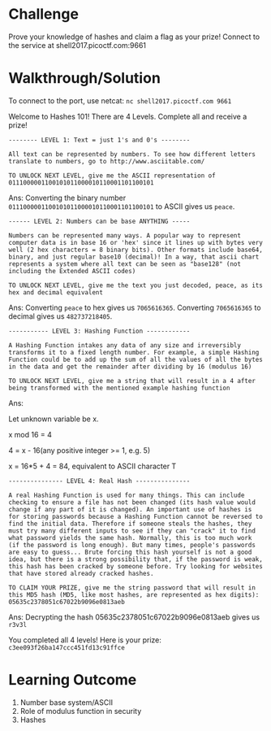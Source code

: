 # Challenge

Prove your knowledge of hashes and claim a flag as your prize! Connect to the service at shell2017.picoctf.com:9661

# Walkthrough/Solution

To connect to the port, use netcat: `nc shell2017.picoctf.com 9661` </br>

Welcome to Hashes 101! There are 4 Levels. Complete all and receive a prize! 

`-------- LEVEL 1: Text = just 1's and 0's --------` </br>

`All text can be represented by numbers. To see how different letters translate to numbers, go to http://www.asciitable.com/`

`TO UNLOCK NEXT LEVEL, give me the ASCII representation of 0111000001100101011000010110001101100101`

Ans: Converting the binary number `0111000001100101011000010110001101100101` to ASCII gives us `peace`.

`------ LEVEL 2: Numbers can be base ANYTHING -----` </br>

`Numbers can be represented many ways. A popular way to represent computer data is in base 16 or 'hex' since it lines up with bytes very well (2 hex characters = 8 binary bits). Other formats include base64, binary, and just regular base10 (decimal)! In a way, that ascii chart represents a system where all text can be seen as "base128" (not including the Extended ASCII codes)`

`TO UNLOCK NEXT LEVEL, give me the text you just decoded, peace, as its hex and decimal equivalent`

Ans: Converting `peace` to hex gives us `7065616365`. Converting `7065616365` to decimal gives us `482737218405`.

`----------- LEVEL 3: Hashing Function ------------` </br>

`A Hashing Function intakes any data of any size and irreversibly transforms it to a fixed length number. For example, a simple Hashing Function could be to add up the sum of all the values of all the bytes in the data and get the remainder after dividing by 16 (modulus 16)`

`TO UNLOCK NEXT LEVEL, give me a string that will result in a 4 after being transformed with the mentioned example hashing function`

Ans:

Let unknown variable be x. </br>

x mod 16 = 4 </br>

4 = x - 16(any positive integer >= 1, e.g. 5) </br>

x = 16*5 + 4 = 84, equivalent to ASCII character T </br>

`--------------- LEVEL 4: Real Hash ---------------` </br>

`A real Hashing Function is used for many things. This can include checking to ensure a file has not been changed (its hash value would change if any part of it is changed). An important use of hashes is for storing passwords because a Hashing Function cannot be reversed to find the initial data. Therefore if someone steals the hashes, they must try many different inputs to see if they can "crack" it to find what password yields the same hash. Normally, this is too much work (if the password is long enough). But many times, people's passwords are easy to guess... Brute forcing this hash yourself is not a good idea, but there is a strong possibility that, if the password is weak, this hash has been cracked by someone before. Try looking for websites that have stored already cracked hashes.` </br>

`TO CLAIM YOUR PRIZE, give me the string password that will result in this MD5 hash (MD5, like most hashes, are represented as hex digits): 05635c2378051c67022b9096e0813aeb` </br>

Ans: Decrypting the hash 05635c2378051c67022b9096e0813aeb gives us `r3v3l`

You completed all 4 levels! Here is your prize: `c3ee093f26ba147ccc451fd13c91ffce`

# Learning Outcome

1) Number base system/ASCII
2) Role of modulus function in security
3) Hashes

